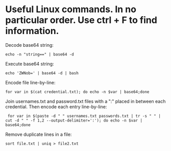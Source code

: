 # Useful Linux commands. In no particular order. Use ctrl + F to find information.

Decode base64 string:

`
echo -n "string==" | base64 -d
`

Execute base64 string:

`
echo 'ZWNob=' | base64 -d | bash
`

Encode file line-by-line:

`
for var in $(cat credential.txt); do echo -n $var | base64;done
`

Join usernames.txt and password.txt files with a ":" placed in between each credential. Then encode each entry line-by-line:

` 
for var in $(paste -d " " usernames.txt passwords.txt | tr -s " " | cut -d " " -f 1,2 --output-delimiter=':'); do echo -n $var | base64;done
`

Remove duplicate lines in a file:

`sort file.txt | uniq > file2.txt`
